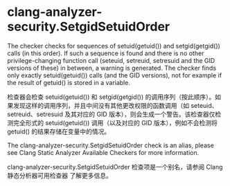 # clang-analyzer-security.SetgidSetuidOrder

The checker checks for sequences of setuid(getuid()) and setgid(getgid()) calls (in this order). If such a sequence is found and there is no other privilege-changing function call (seteuid, setreuid, setresuid and the GID versions of these) in between, a warning is generated. The checker finds only exactly setuid(getuid()) calls (and the GID versions), not for example if the result of getuid() is stored in a variable.

检查器会检查 setuid(getuid()) 和 setgid(getgid()) 的调用序列（按此顺序）。如果发现这样的调用序列，并且中间没有其他更改权限的函数调用（如 seteuid、setreuid、setresuid 及其对应的 GID 版本），则会生成一个警告。该检查器仅检测完全形式的 setuid(getuid()) 调用（以及对应的 GID 版本），例如不会检测将 getuid() 的结果存储在变量中的情况。

The clang-analyzer-security.SetgidSetuidOrder check is an alias, please see Clang Static Analyzer Available Checkers for more information.

clang-analyzer-security.SetgidSetuidOrder 检查项是一个别名，请参阅 Clang 静态分析器可用检查器 了解更多信息。
